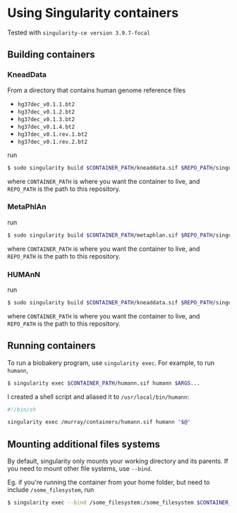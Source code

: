 # Using Singularity containers

Tested with `singularity-ce version 3.9.7-focal`

## Building containers

### KneadData

From a directory that contains human genome reference files

- `hg37dec_v0.1.1.bt2`
- `hg37dec_v0.1.2.bt2`
- `hg37dec_v0.1.3.bt2`
- `hg37dec_v0.1.4.bt2`
- `hg37dec_v0.1.rev.1.bt2`
- `hg37dec_v0.1.rev.2.bt2`

run

```sh
$ sudo singularity build $CONTAINER_PATH/kneaddata.sif $REPO_PATH/singularity_files/kneaddata.def
```

where `CONTAINER_PATH` is where you want the container to live,
and `REPO_PATH` is the path to this repository.

### MetaPhlAn

run

```sh
$ sudo singularity build $CONTAINER_PATH/metaphlan.sif $REPO_PATH/singularity_files/metaphlan.def
```

where `CONTAINER_PATH` is where you want the container to live,
and `REPO_PATH` is the path to this repository.

### HUMAnN

run

```sh
$ sudo singularity build $CONTAINER_PATH/kneaddata.sif $REPO_PATH/singularity_files/kneaddata.def
```

where `CONTAINER_PATH` is where you want the container to live,
and `REPO_PATH` is the path to this repository.

## Running containers

To run a biobakery program, use `singularity exec`. For example, to run `humann`,

```sh
$ singularity exec $CONTAINER_PATH/humann.sif humann $ARGS...
```

I created a shell script and aliased it to `/usr/local/bin/humann`:

```sh
#!/bin/sh

singularity exec /murray/containers/humann.sif humann "$@"
```

## Mounting additional files systems

By default, singularity only mounts your working directory and its parents.
If you need to mount other file systems, use `--bind`. 

Eg. if you're running the container from your home folder,
but need to include `/some_filesystem`, run

```sh
$ singularity exec --bind /some_filesystem:/some_filesystem $CONTAINER_PATH/humann.sif humann $ARGS...
```